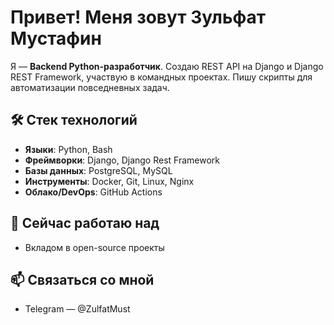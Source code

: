 # Привет! Меня зовут Зульфат Мустафин

Я — **Backend Python-разработчик**. Создаю REST API на Django и Django REST Framework, участвую в командных проектах. Пишу скрипты для автоматизации повседневных задач.

## 🛠️ Стек технологий

- **Языки**: Python, Bash
- **Фреймворки**: Django, Django Rest Framework
- **Базы данных**: PostgreSQL, MySQL
- **Инструменты**: Docker, Git, Linux, Nginx
- **Облако/DevOps**: GitHub Actions

## 💼 Сейчас работаю над

- Вкладом в open-source проекты


## 📫 Связаться со мной

- Telegram — @ZulfatMust
